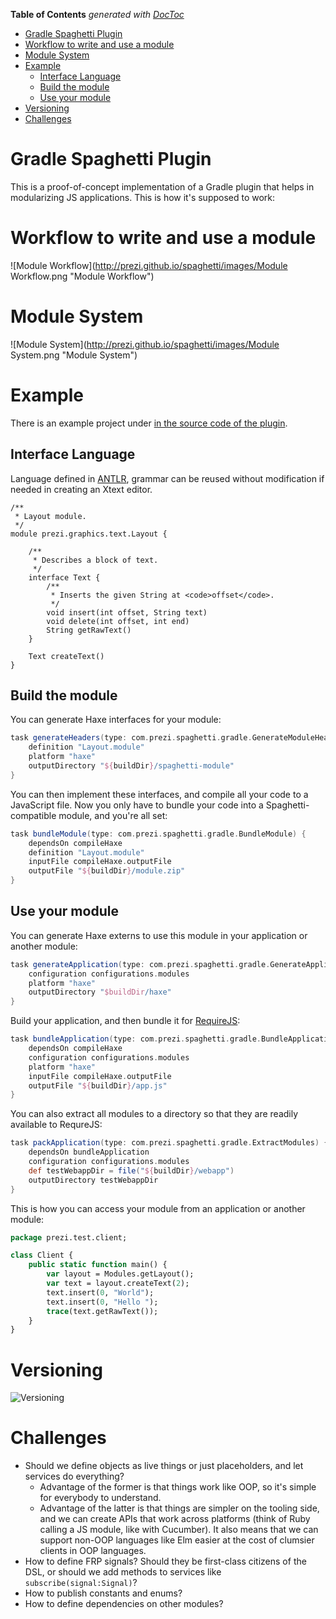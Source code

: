 **Table of Contents**  *generated with [DocToc](http://doctoc.herokuapp.com/)*

- [Gradle Spaghetti Plugin](#gradle-spaghetti-plugin)
- [Workflow to write and use a module](#workflow-to-write-and-use-a-module)
- [Module System](#module-system)
- [Example](#example)
	- [Interface Language](#interface-language)
	- [Build the module](#build-the-module)
	- [Use your module](#use-your-module)
- [Versioning](#versioning)
- [Challenges](#challenges)

Gradle Spaghetti Plugin
=======================

This is a proof-of-concept implementation of a Gradle plugin that helps in modularizing JS applications. This is how it's supposed to work:

# Workflow to write and use a module

![Module Workflow](http://prezi.github.io/spaghetti/images/Module Workflow.png "Module Workflow")

# Module System

![Module System](http://prezi.github.io/spaghetti/images/Module System.png "Module System")

# Example

There is an example project under [in the source code of the plugin](tree/master/gradle-spaghetti-plugin/src/test/at).

## Interface Language

Language defined in [ANTLR](http://antlr.org/), grammar can be reused without modification if needed in creating an Xtext editor.

```
/**
 * Layout module.
 */
module prezi.graphics.text.Layout {

    /**
     * Describes a block of text.
     */
    interface Text {
        /**
         * Inserts the given String at <code>offset</code>.
         */
        void insert(int offset, String text)
        void delete(int offset, int end)
        String getRawText()
    }

    Text createText()
}
```

## Build the module

You can generate Haxe interfaces for your module:

```groovy
task generateHeaders(type: com.prezi.spaghetti.gradle.GenerateModuleHeaders) {
	definition "Layout.module"
	platform "haxe"
	outputDirectory "${buildDir}/spaghetti-module"
}
```

You can then implement these interfaces, and compile all your code to a JavaScript file. Now you only have to bundle your code into a Spaghetti-compatible module, and you're all set:

```groovy
task bundleModule(type: com.prezi.spaghetti.gradle.BundleModule) {
	dependsOn compileHaxe
	definition "Layout.module"
	inputFile compileHaxe.outputFile
	outputFile "${buildDir}/module.zip"
}
```

## Use your module

You can generate Haxe externs to use this module in your application or another module:

```groovy
task generateApplication(type: com.prezi.spaghetti.gradle.GenerateApplication) {
	configuration configurations.modules
	platform "haxe"
	outputDirectory "$buildDir/haxe"
}
```

Build your application, and then bundle it for [RequireJS](http://requirejs.org/):

```groovy
task bundleApplication(type: com.prezi.spaghetti.gradle.BundleApplication) {
	dependsOn compileHaxe
	configuration configurations.modules
	platform "haxe"
	inputFile compileHaxe.outputFile
	outputFile "${buildDir}/app.js"
}
```

You can also extract all modules to a directory so that they are readily available to RequreJS:

```groovy
task packApplication(type: com.prezi.spaghetti.gradle.ExtractModules) {
	dependsOn bundleApplication
	configuration configurations.modules
	def testWebappDir = file("${buildDir}/webapp")
	outputDirectory testWebappDir
}
```

This is how you can access your module from an application or another module:

```haxe
package prezi.test.client;

class Client {
	public static function main() {
		var layout = Modules.getLayout();
		var text = layout.createText(2);
		text.insert(0, "World");
		text.insert(0, "Hello ");
		trace(text.getRawText());
	}
}
```

# Versioning

![Versioning](http://prezi.github.io/spaghetti/images/Versioning.png "Versioning")


# Challenges

* Should we define objects as live things or just placeholders, and let services do everything?
	* Advantage of the former is that things work like OOP, so it's simple for everybody to understand.
	* Advantage of the latter is that things are simpler on the tooling side, and we can create APIs that work across platforms (think of Ruby calling a JS module, like with Cucumber). It also means that we can support non-OOP languages like Elm easier at the cost of clumsier clients in OOP languages.
* How to define FRP signals? Should they be first-class citizens of the DSL, or should we add methods to services like `subscribe(signal:Signal)`?
* How to publish constants and enums?
* How to define dependencies on other modules?
